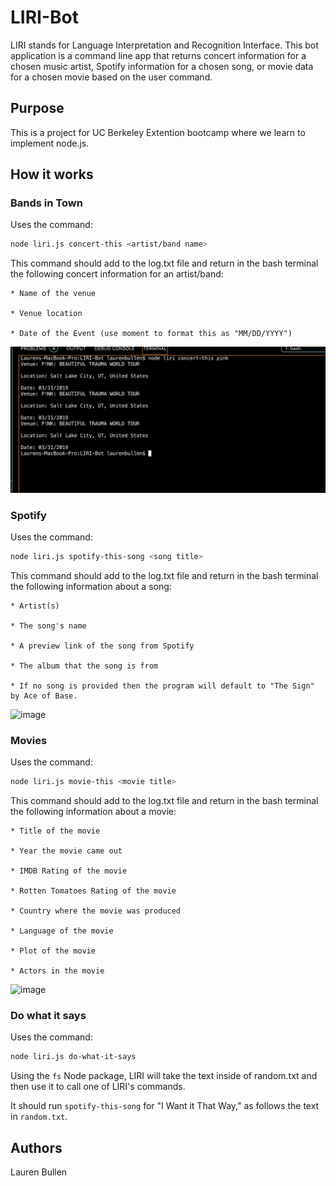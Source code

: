 # LIRI-Bot
LIRI stands for Language Interpretation and Recognition Interface. This bot application is a command line app that returns concert information for a chosen music artist, Spotify information for a chosen song, or movie data for a chosen movie based on the user command. 

## Purpose
This is a project for UC Berkeley Extention bootcamp where we learn to implement node.js.

## How it works

### Bands in Town
Uses the command:
```bash
node liri.js concert-this <artist/band name>
```
This command should add to the log.txt file and return in the bash terminal the following concert information for an artist/band:
    
    * Name of the venue

    * Venue location

    * Date of the Event (use moment to format this as "MM/DD/YYYY")

![image](/images/concert-this.png)    

### Spotify
Uses the command: 
```bash
node liri.js spotify-this-song <song title>
```   
This command should add to the log.txt file and return in the bash terminal the following information about a song:

    * Artist(s)

    * The song's name

    * A preview link of the song from Spotify

    * The album that the song is from

    * If no song is provided then the program will default to "The Sign" by Ace of Base.

![image](../images/spotify-this-song.png)

### Movies
Uses the command: 
```bash
node liri.js movie-this <movie title>
``` 
This command should add to the log.txt file and return in the bash terminal the following information about a movie:

    * Title of the movie

    * Year the movie came out

    * IMDB Rating of the movie

    * Rotten Tomatoes Rating of the movie

    * Country where the movie was produced

    * Language of the movie

    * Plot of the movie

    * Actors in the movie

![image](../images/movie-this.png)

### Do what it says
Uses the command: 
```bash
node liri.js do-what-it-says
```
Using the `fs` Node package, LIRI will take the text inside of random.txt and then use it to call one of LIRI's commands.

It should run `spotify-this-song` for "I Want it That Way," as follows the text in `random.txt`.

## Authors
Lauren Bullen
